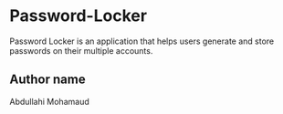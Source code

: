 # Password-Locker

Password Locker is an application that helps users generate and store passwords on their multiple accounts.

## Author name

Abdullahi Mohamaud
